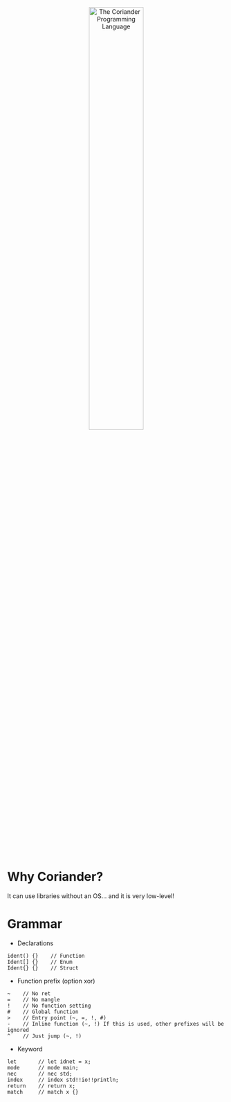 <div align="center">
  <picture>
    <source media="(prefers-color-scheme: dark)" srcset="https://github.com/user-attachments/assets/40e752a2-c783-4216-9516-fe4147a233ff">
    <source media="(prefers-color-scheme: light)" srcset="https://github.com/user-attachments/assets/9688be3e-2097-46db-be59-eb6c5e4f77bc">
    <img alt="The Coriander Programming Language"
         src="https://github.com/user-attachments/assets/9688be3e-2097-46db-be59-eb6c5e4f77bc"
         width="50%">
  </picture>
</div>

# Why Coriander?
It can use libraries without an OS... and it is very low-level!
# Grammar
- Declarations
```
ident() {}    // Function
Ident[] {}    // Enum
Ident{} {}    // Struct
```
- Function prefix (option xor)
```
~    // No ret
=    // No mangle
!    // No function setting
#    // Global function
>    // Entry point (~, =, !, #)
-    // Inline function (~, !) If this is used, other prefixes will be ignored
^    // Just jump (~, !)
```
- Keyword
```
let       // let idnet = x;
mode      // mode main;
nec       // nec std;
index     // index std!!io!!println;
return    // return x;
match     // match x {}
```
